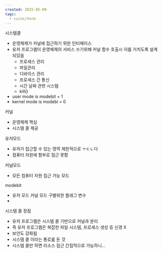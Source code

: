 ```yaml
---
created: 2025-05-09
tags:
  - cs/os/term
---
```

시스템콜
- 운영체제가 커널에 접근하기 위한 인터페이스
- 유저 프로그램이 운영체제의 서비스 쓰기위해 커널 함수 호출시 이를 거치도록 설계되있음
	- 프로세스 관리
	- 파일관리
	- 디바이스 관리
	- 프로세스 간 통신
	- 시간 날짜 관련 시스템
	- kill()
- user mode is modebit = 1
- kernel mode is modebi = 0

커널

- 운영체제 핵심
- 시스템 콜 제공

유저모드
- 유저가 접근할 수 있는 영역 제한적으로 ㅜㄷㄴ다
- 컴퓨터 자원에 함부로 접근 못함

커널모드
- 모든 컴퓨터 자원 접근 가능 모드

modebit
- 유저 모드 커널 모드 구별위한 플래그 변수
- 

시스템 콜 장점
- 유저 프로그램은 시스템 콜 기반으로 커널과 분리
- 즉 유저 프로그램은 복잡한 파일 시스템, 프로세스 생성 등 신경 X
- 보안도 강화됨
- 시스템 콜 이라는 통로를 둔 것
- 시스템 콜만 하면 리소스 접근 간접적으로 가능하니...